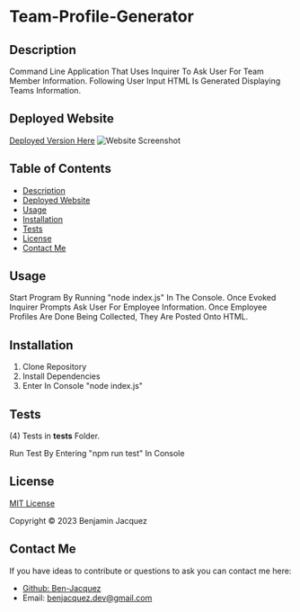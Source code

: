 # Team-Profile-Generator
## Description
Command Line Application That Uses Inquirer To Ask User For Team Member Information. Following User Input HTML Is Generated Displaying Teams Information. 

## Deployed Website
[Deployed Version Here]()
![Website Screenshot]()

## Table of Contents
- [Description](#description)
- [Deployed Website](#deployed-website)
- [Usage](#usage)
- [Installation](#installation)
- [Tests](#tests)
- [License](#license)
- [Contact Me](#contact-me)

## Usage
Start Program By Running "node index.js" In The Console. Once Evoked Inquirer Prompts Ask User For Employee Information. Once Employee Profiles Are Done Being Collected, They Are Posted Onto HTML.

## Installation
1. Clone Repository
2. Install Dependencies
3. Enter In Console "node index.js"

## Tests
(4) Tests in __tests__ Folder.

Run Test By Entering "npm run test" In Console

## License
[MIT License](https://opensource.org/license/mit/)

Copyright © 2023 Benjamin Jacquez

## Contact Me
If you have ideas to contribute or questions to ask you can contact me here:
- [Github: Ben-Jacquez](https://github.com/Ben-Jacquez)
- Email: benjacquez.dev@gmail.com
